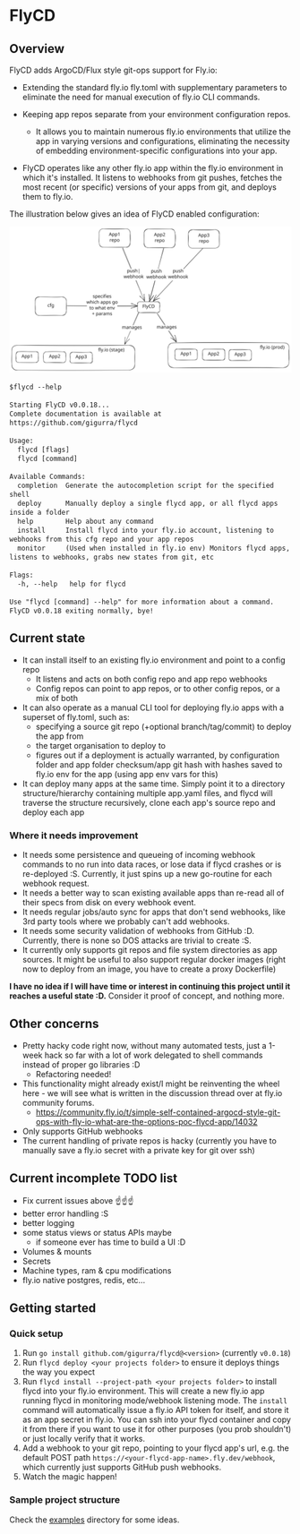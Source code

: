 # FlyCD

## Overview

FlyCD adds ArgoCD/Flux style git-ops support for Fly.io:

* Extending the standard fly.io fly.toml with supplementary parameters to eliminate the need for manual execution of
  fly.io CLI commands.

* Keeping app repos separate from your environment configuration repos.
  * It allows you to maintain numerous fly.io environments that utilize the app in varying versions and
    configurations, eliminating the necessity of embedding environment-specific configurations into your app.

* FlyCD operates like any other fly.io app within the fly.io environment in which it's installed. It listens to webhooks
  from git pushes, fetches the most recent (or specific) versions of your apps from git, and deploys them to fly.io.

The illustration below gives an idea of FlyCD enabled configuration:

![alt text](https://raw.githubusercontent.com/GiGurra/flycd/master/concept.svg)

```
$flycd --help

Starting FlyCD v0.0.18...
Complete documentation is available at https://github.com/gigurra/flycd

Usage:
  flycd [flags]
  flycd [command]

Available Commands:
  completion  Generate the autocompletion script for the specified shell
  deploy      Manually deploy a single flycd app, or all flycd apps inside a folder
  help        Help about any command
  install     Install flycd into your fly.io account, listening to webhooks from this cfg repo and your app repos
  monitor     (Used when installed in fly.io env) Monitors flycd apps, listens to webhooks, grabs new states from git, etc

Flags:
  -h, --help   help for flycd

Use "flycd [command] --help" for more information about a command.
FlyCD v0.0.18 exiting normally, bye!
```

## Current state

* It can install itself to an existing fly.io environment and point to a config repo
    * It listens and acts on both config repo and app repo webhooks
    * Config repos can point to app repos, or to other config repos, or a mix of both
* It can also operate as a manual CLI tool for deploying fly.io apps with a superset of fly.toml, such as:
    * specifying a source git repo (+optional branch/tag/commit) to deploy the app from
    * the target organisation to deploy to
    * figures out if a deployment is actually warranted, by configuration folder and app folder checksum/app git hash
      with hashes saved to fly.io env for the app (using app env vars for this)
* It can deploy many apps at the same time. Simply point it to a directory structure/hierarchy containing multiple
  app.yaml files, and flycd will traverse the structure recursively, clone each app's source repo and deploy each app

### Where it needs improvement

* It needs some persistence and queueing of incoming webhook commands to no run into data races, or lose data if flycd
  crashes or is re-deployed :S. Currently, it just spins up a new go-routine for each webhook request.
* It needs a better way to scan existing available apps than re-read all of their specs from disk on every webhook
  event.
* It needs regular jobs/auto sync for apps that don't send webhooks, like 3rd party tools where we probably can't add
  webhooks.
* It needs some security validation of webhooks from GitHub :D. Currently, there is none so DOS attacks are trivial to
  create :S.
* It currently only supports git repos and file system directories as app sources. It might be useful to also support
  regular docker images (right now to deploy from an image, you have to create a proxy Dockerfile)

**I have no idea if I will have time or interest in continuing this project until it reaches a useful state :D.**
Consider it proof of concept, and nothing more.

## Other concerns

* Pretty hacky code right now, without many automated tests, just a 1-week hack so far with a lot of work delegated
  to shell commands instead of proper go libraries :D
    * Refactoring needed!
* This functionality might already exist/I might be reinventing the wheel here - we will see what is written in the
  discussion thread over at fly.io community forums.
    * https://community.fly.io/t/simple-self-contained-argocd-style-git-ops-with-fly-io-what-are-the-options-poc-flycd-app/14032
* Only supports GitHub webhooks
* The current handling of private repos is hacky (currently you have to manually save a fly.io secret with a private key
  for git over ssh)

## Current incomplete TODO list

* Fix current issues above ☝️☝️☝️
* better error handling :S
* better logging
* some status views or status APIs maybe
    * if someone ever has time to build a UI :D
* Volumes & mounts
* Secrets
* Machine types, ram & cpu modifications
* fly.io native postgres, redis, etc...

## Getting started

### Quick setup

1. Run `go install github.com/gigurra/flycd@<version>` (currently `v0.0.18`)
2. Run `flycd deploy <your projects folder>` to ensure it deploys things the way you expect
3. Run `flycd install --project-path <your projects folder>` to install flycd into your fly.io environment.
   This will create a new fly.io app running flycd in monitoring mode/webhook listening mode. The `install` command will
   automatically issue a fly.io API token for itself, and store it as an app secret in fly.io. You can ssh into your
   flycd container and copy it from there if you want to use it for other purposes (you prob shouldn't) or just locally
   verify that it works.
4. Add a webhook to your git repo, pointing to your flycd app's url,
   e.g. the default POST path `https://<your-flycd-app-name>.fly.dev/webhook`, which currently just supports GitHub push
   webhooks.
5. Watch the magic happen!

### Sample project structure

Check the [examples](examples) directory for some ideas.